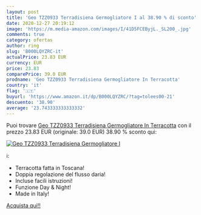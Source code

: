 ```yaml
---
layout: post
title: 'Geo TZZ0933 Terradisiena Germogliatore I al 38.90 % di sconto'
date: 2020-12-27 20:19:12
image: 'https://m.media-amazon.com/images/I/41D5FCEByjL._SL200_.jpg'
comments: true
category: ofertas
author: ring
slug: 'B000LQYZRC-it'
actualPrice: 23.83 EUR
currency: EUR
price: 23.83
comparePrice: 39.0 EUR
prodname: 'Geo TZZ0933 Terradisiena Germogliatore In Terracotta'
country: 'it'
flag: '🇮🇹'
buyurl: 'https://www.amazon.it/dp/B000LQYZRC/?tag=tolees00-21'
descuento: '38.90'
average: '23.743333333333332'
---
```


Puoi trovare [Geo TZZ0933 Terradisiena Germogliatore In Terracotta](https://www.amazon.it/dp/B000LQYZRC/?tag=tolees00-21) con il prezzo 23.83 EUR (originale: 39.0 EUR) 38.90 % sconto qui:

[![Geo TZZ0933 Terradisiena Germogliatore I](https://m.media-amazon.com/images/I/41D5FCEByjL._SL200_.jpg)](https://www.amazon.it/dp/B000LQYZRC/?tag=tolees00-21)

ℹ️:

- Terracotta fatta in Toscana!
- Doppia regolazione del flusso daria!
- Incluse facili istruzioni!
- Funzione Day & Night!
- Made in Italy!

[Acquista qui!!](https://www.amazon.it/dp/B000LQYZRC/?tag=tolees00-21)
